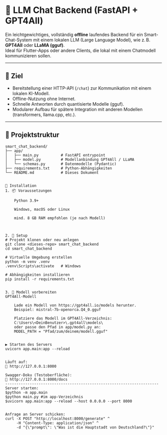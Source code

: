 # 🧠 LLM Chat Backend (FastAPI + GPT4All)

Ein leichtgewichtiges, vollständig **offline** laufendes Backend für ein Smart-Chat-System mit einem lokalen LLM (Large Language Model), wie z. B. **GPT4All** oder **LLaMA (gguf)**.  
Ideal für Flutter-Apps oder andere Clients, die lokal mit einem Chatmodell kommunizieren sollen.

---

## 🎯 Ziel

- Bereitstellung einer HTTP-API (`/chat`) zur Kommunikation mit einem lokalen KI-Modell.
- Offline-Nutzung ohne Internet.
- Schnelle Antworten durch quantisierte Modelle (gguf).
- Modularer Aufbau für spätere Integration mit anderen Modellen (transformers, llama.cpp, etc.).

---

## 📁 Projektstruktur

```plaintext
smart_chat_backend/
├── app/
│   ├── main.py          # FastAPI entrypoint
│   ├── model.py         # Modellanbindung GPT4All / LLaMA
│   └── schemas.py       # Datenmodelle (Pydantic)
├── requirements.txt     # Python-Abhängigkeiten
└── README.md            # Dieses Dokument


🚀 Installation
1. 📦 Voraussetzungen

    Python 3.9+

    Windows, macOS oder Linux

    mind. 8 GB RAM empfohlen (je nach Modell)



2. 🔧 Setup
# Projekt klonen oder neu anlegen
git clone <dieses-repo> smart_chat_backend
cd smart_chat_backend

# Virtuelle Umgebung erstellen
python -m venv .venv
.venv\Scripts\activate   # Windows

# Abhängigkeiten installieren
pip install -r requirements.txt


3. 🧠 Modell vorbereiten
GPT4All-Modell

    Lade ein Modell von https://gpt4all.io/models herunter.
    Beispiel: mistral-7b-openorca.Q4_0.gguf

    Platziere das Modell im GPT4All-Verzeichnis:
    C:\Users\<DeinBenutzer>\.gpt4all\models\
    oder passe den Pfad in app/model.py an:
    MODEL_PATH = "Pfad/zum/deinem/modell.gguf"


▶️ Starten des Servers
uvicorn app.main:app --reload


Läuft auf:
📍 http://127.0.0.1:8000

Swagger-Doku (Testoberfläche):
📄 http://127.0.0.1:8000/docs
---------------------------------------------------------------------
Server starten:
$python -m app.main
$python main.py #im app-Verzeichnis
$uvicorn app.main:app --reload --host 0.0.0.0 --port 8000


Anfrage an Server schicken:
curl -X POST "http://localhost:8000/generate" ^
     -H "Content-Type: application/json" ^
     -d "{\"prompt\": \"Was ist die Hauptstadt von Deutschland?\"}"



